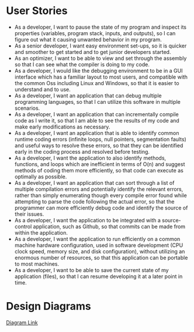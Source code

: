 # User Stories

*	As a developer, I want to pause the state of my program and inspect its properties (variables, program stack, inputs, and outputs), so I can figure out what it causing unwanted behavior in my program.
*	As a senior developer, I want easy environment set-ups, so it is quicker and smoother to get started and to get junior developers started.
*	As an optimizer, I want to be able to view and set through the assembly so that I can see what the compiler is doing to my code.
*	As a developer, I would like the debugging environment to be in a GUI interface which has a familiar layout to most users, and compatible with the common Oss including Linux and Windows, so that it is easier to understand and to use.
*	As a developer, I want an application that can debug multiple programming languages, so that I can utilize this software in multiple scenarios.
*	As a developer, I want an application that can incrementally compile code as I write it, so that I am able to see the results of my code and make early modifications as necessary.
*	As a developer, I want an application that is able to identify common runtime coding errors (infinite loops, null pointers, segmentation faults) and useful ways to resolve these errors, so that they can be identified early in the coding process and resolved before testing.
*	As a developer, I want the application to also identify methods, functions, and loops which are inefficient in terms of O(n) and suggest methods of coding them more efficiently, so that code can execute as optimally as possible.
*	As a developer, I want an application that can sort through a list of multiple compilation errors and potentially identify the relevant errors, rather than simply enumerating though every compile error found while attempting to parse the code following the actual error, so that the programmer can more efficiently debug code and identify the source of their issues.
*	As a developer, I want the application to be integrated with a source-control application, such as Github, so that commits can be made from within the application.
*	As a developer, I want the application to run efficiently on a common machine hardware configuration, used in software development (CPU clock speed, memory size, and disk configuration), without utilizing an enormous number of resources, so that this application can be portable to most machines.
*	As a developer, I want to be able to save the current state of my application (files), so that I can resume developing it at a later point in time.
# Design Diagrams
[Diagram Link](https://app.lucidchart.com/documents/embeddedchart/6df60338-f906-4b01-a24a-0f9d3a1e2053)

